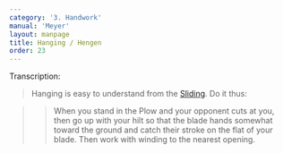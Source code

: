 ```yaml
---
category: '3. Handwork'
manual: 'Meyer'
layout: manpage
title: Hanging / Hengen
order: 23
---
```


Transcription:

> Hanging is easy to understand from the [Sliding](verschieben). Do it thus:

> > When you stand in the Plow and your opponent cuts at you, then go up with your hilt so that the blade hands somewhat toward the ground and  catch their stroke on the flat of your blade. Then work with winding to the nearest opening.